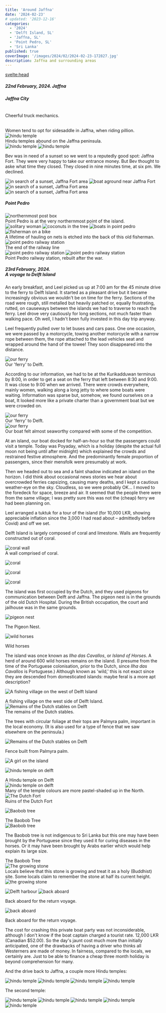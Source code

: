 ```yaml
---
title: 'Around Jaffna'
date: '2024-02-23'
# updated: '2023-12-16'
categories:
  - '2024'
  - 'Delft Island, SL'
  - 'Jaffna, SL'
  - 'Point Pedro, SL'
  - 'Sri Lanka'
published: true
coverImage: '/images/2024/02/2024-02-23-172827.jpg'
description: Jaffna and surrounding areas
---
```


<script>
    import Img from '$lib/components/Img.svelte' 
    import DayCardHGroup from '$lib/components/DayCardHGroup.svelte' 
    import FormattedDate from '$lib/components/FormattedDate.svelte'
</script>

<svelte:head>

<title>
2024 Sri Lanka
</title>
</svelte:head>

<section class="card">
<h5>
  	22nd February, 2024.
  	Jaffna
</h5>
<p></p>
<h5 class="heading">Jaffna City</h5>

<img
  src="/images/2024/02/2024-02-22-095547.jpg"
  alt=""
/>

<div class="caption">Cheerful truck mechanics.</div>
<p></p>
<div class="w-80">
  <img
    src="/images/2024/02/2024-02-22-095941.jpg"
    alt=""
  />
</div>
<img
    src="/images/2024/02/2024-02-22-100009.jpg"
    alt=""
/>
<img
    src="/images/2024/02/2024-02-22-104142.jpg"
    alt=""
/>
<div class="caption">Women tend to opt for sidesaddle in Jaffna, when riding pillion. </div>
<img
    src="/images/2024/02/2024-02-22-152310.jpg"
    alt="hindu temple"
/>
<div class="caption">Hindu temples abound on the Jaffna peninsula.</div>
<img
    src="/images/2024/02/2024-02-22-165821.jpg"
    alt="hindu temple"
/>
<img
    src="/images/2024/02/2024-02-22-165826.jpg"
    alt="hindu temple"
/>
<p>Bev was in need of a sunset so we went to a reputedly good spot: Jaffna Fort. They were very happy to take our entrance money. But Bev thought to aske what time they closed. They closed in nine minutes time, at six pm. We declined.</p>
<img
    src="/images/2024/02/2024-02-22-180935.jpg"
    alt="in search of a sunset, Jaffna Fort area"
/>
<img
    src="/images/2024/02/2024-02-22-174652.jpg"
    alt="boat aground near Jaffna Fort"
/>
<img
    src="/images/2024/02/2024-02-22-174704.jpg"
    alt="in search of a sunset, Jaffna Fort area"
/>
<img
    src="/images/2024/02/2024-02-22-181118.jpg"
    alt="in search of a sunset, Jaffna Fort area"
/>

<h5 class="heading">Point Pedro</h5>
<img
    src="/images/2024/02/2024-02-22-113315.jpg"
    alt="northernmost post box"
/>
<div class="caption">Point Pedro is at the very northernmost point of the island.</div>
<img
    src="/images/2024/02/2024-02-22-115844.jpg"
    alt="solitary woman"
/>
<img
    src="/images/2024/02/2024-02-22-115904.jpg"
    alt="coconuts in the tree"
/>
<img
    src="/images/2024/02/2024-02-22-125518.jpg"
    alt="boats in point pedro"
/>
<img
    src="/images/2024/02/2024-02-22-125650.jpg"
    alt="fisherman on a bike"
/>
<div class="caption">A lifetime of hauling on nets is etched into the back of this old fisherman.</div>
<img
    src="/images/2024/02/2024-02-22-143758.jpg"
    alt="point pedro railway station"
/>
<div class="caption">The end of the railway line</div>
<img
    src="/images/2024/02/2024-02-22-144336.jpg"
    alt="point pedro railway station"
/>
<img
    src="/images/2024/02/2024-02-22-150517.jpg"
    alt="point pedro railway station"
/>
<div class="caption">Point Pedro railway station, rebuilt after the war.</div>

</section>

<section class="card">
<h5>
  	23rd February, 2024.<br/>
  	A voyage to Delft Island
</h5>
<p>An early breakfast, and Leel picked us up at 7:00 am for the 45 minute drive to the ferry to Delft Island. It started as a pleasant drive but it became increasingly obvious we wouldn't be on time for the ferry. Sections of the road were rough, still metalled but heavily patched or, equally frustrating, rutted, on causeways between the islands we had to traverse to reach the ferry. Leel drove very cautiously for long sections, not much faster than walking pace. Oh well, I hadn't been fully invested in this day trip anyway. </p>
<p>Leel frequently pulled over to let buses and cars pass. One one occasion, we were passed by a motorcycle, towing another motorcycle with a narrow rope between them, the rope attached to the lead vehicles seat and wrapped around the hand of the towee! They soon disappeared into the distance.</p>
<img
    src="/images/2024/02/2024-02-23-090654.jpg"
    alt="our ferry"
/>
<div class="caption">Our 'ferry' to Delft.</div>
<p>According to our information, we had to be at the  Kurikadduwan terminus by 8:00, in order to get a seat on the ferry that left between 8:30 and 9:00. It was close to 9:00 when we arrived. There were crowds everywhere, mainly women, walking along a long jetty to where some boats were waiting. Information was sparse but, somehow, we found ourselves on a boat, It looked more like a private charter than a government boat but we were crowded on.</p>
<img
    src="/images/2024/02/2024-02-23-091407.jpg"
    alt="our ferry"
/>
<div class="caption">Our 'ferry' to Delft.</div>
<img
    src="/images/2024/02/2024-02-23-092722.jpg"
    alt="our ferry"
/>
<div class="caption">Our boat felt almost seaworthy compared with some of the competition.</div>
<p>At an island, our boat docked for half-an-hour so that the passengers could visit a temple. Today was Poyaday, which is a holiday (despite the actual full moon not being until after midnight) which explained the crowds and restrained festive atmosphere. And the predominantly female proportion of passengers, since their mensfolk were presumably at work.</p>
<p>Then we headed out to sea and a faint shadow indicated an island on the horizon. I did think about occasional news stories we hear about overcrowded ferries capsizing, causing many deaths, and I kept a cautious weather-eye on the sky. Cloudless, so we were probably OK... I moved to the foredeck for space, breeze and air. It seemed that the people there were from the same village; I was pretty sure this was not the (cheap) ferry we had been planning on.</p>
<p>Leel arranged a tuktuk for a tour of the island (for 10,000 LKR, showing appreciable inflation since the 3,000 I had read about &ndash; admittedly before Covid) and off we set.</p>
<p>Delft Island is largely composed of coral and limestone. Walls are frequently constructed out of coral.</p>
<img
    src="/images/2024/02/2024-02-23-120034.jpg"
    alt="coral wall"
/>
<div class="caption">A wall comprised of coral.</div>
<p></p>
<div class="w-80">
  <img
      src="/images/2024/02/2024-02-23-130630.jpg"
      alt="coral"
  />
</div>
<p></p>
<div class="w-70">
  <img
      src="/images/2024/02/2024-02-23-130653.jpg"
      alt="coral"
  />
</div>

<p></p>

<div class="w-70">
  <img
      src="/images/2024/02/2024-02-23-130658.jpg"
      alt="coral"
  />
</div>
<p>The island was first occupied by the Dutch, and they used pigeons for communication between Delft and Jaffna. The pigeon nest is in the grounds of the old Dutch Hospital. During the British occupation, the court and jailhouse was in the same grounds.</p>

<img
    src="/images/2024/02/2024-02-23-120537.jpg"
    alt="pigeon nest"
/>

<div class="caption">The Pigeon Nest.</div>

<img
    src="/images/2024/02/2024-02-23-122530.jpg"
    alt="wild horses"
/>

<div class="caption">Wild horses</div>

<p>The island was once known as  <em>Ilha das Cavallos</em>, or <em>Island of Horses</em>. A herd of around 600 wild horses remains on the island.  (I presume from the time of the Portuguese colonisation, prior to the Dutch, since <em>Ilha das Cavallos</em> is Portuguese.) Although known as 'wild,' this is not exact since they are descended from domesticated islands: maybe feral is a more apt description?</p>

<!-- <img
    src="/images/2024/02/2024-02-23-122735.jpg"
    alt="Wild horses"
/> -->

<img
    src="/images/2024/02/2024-02-23-124954.jpg"
    alt="A fishing village on the west of Delft Island"
/>

<div class="caption">A fishing village on the west side of Delft Island.</div>
<img
    src="/images/2024/02/2024-02-23-131201.jpg"
    alt="Remains of the Dutch stables on Delft"
/>

<div class="caption">The remains of the Dutch stables.</div>

<p>The trees with circular foliage at their tops are Palmyra palm, important in the local economy. (It is also used for a type of fence that we saw elsewhere on the peninsula.)</p>

<img
    src="/images/2024/02/2024-02-22-115716.jpg"
    alt="Remains of the Dutch stables on Delft"
/>

<div class="caption">Fence built from Palmyra palm.</div>
<p></p>
<div class="w-80">
  <img
      src="/images/2024/02/2024-02-23-131733.jpg"
      alt="A girl on the island"
  />
</div>

<img
      src="/images/2024/02/2024-02-23-132310.jpg"
      alt="hindu temple on delft"
  />

<div class="caption">A Hindu temple on Delft</div>
<img
      src="/images/2024/02/2024-02-23-132325.jpg"
      alt="hindu temple on delft"
  />

<div class="caption">Many of the temple colours are more pastel-shaded up in the North.</div>
<img
      src="/images/2024/02/2024-02-23-134245.jpg"
      alt="The Dutch Fort"
  />

<div class="caption">Ruins of the Dutch Fort</div>

<img
      src="/images/2024/02/2024-02-23-135837.jpg"
      alt="Baobob tree"
  />

<div class="caption">The Baobob Tree</div>
<img
      src="/images/2024/02/2024-02-23-135925.jpg"
      alt="Baobob tree"
  />
<p>The Baobob tree is not indigenous to Sri Lanka but this one may have been brought by the Portuguese since they used it for curing diseases in the horses. Or it may have been brought by Arabs earlier which would help explain its large size.</p>

<div class="caption">The Baobob Tree</div>
<img
      src="/images/2024/02/2024-02-23-140818.jpg"
      alt="The growing stone"
  />

<div class="caption">Locals believe that this stone is growing and treat it as a holy (Buddhist) site. Some locals claim to remember the stone at half its current height.</div>
<img
      src="/images/2024/02/2024-02-23-140841.jpg"
      alt="the growing stone"
  />

<img
      src="/images/2024/02/2024-02-23-142932.jpg"
      alt="Delft harbour"
/>
<img
      src="/images/2024/02/2024-02-23-143600.jpg"
      alt="back aboard"
/>

<div class="caption">Back aboard for the return voyage.</div>

<img
      src="/images/2024/02/2024-02-23-143600.jpg"
      alt="back aboard"
/>

<div class="caption">Back aboard for the return voyage.</div>

<p>The cost for crashing this private boat party was not inconsiderable, although I don't know if the boat captain charged a tourist rate. 12,000 LKR (Canadian $52.00). So the day's jaunt cost much more than initially anticipated, one of the drawbacks of having a driver who thinks all Westerners are made of money. In fairness, compared to the locals, we certainly are. Just to be able to finance a cheap three month holiday is beyond comprehension for many. </p>
<p>And the drive back to Jaffna, a couple more Hindu temples:</p>
<img
      src="/images/2024/02/2024-02-23-162506.jpg"
      alt="hindu temple"
/>
<img
      src="/images/2024/02/2024-02-23-162907.jpg"
      alt="hindu temple"
/>
<img
      src="/images/2024/02/2024-02-23-162914.jpg"
      alt="hindu temple"
/>
<img
      src="/images/2024/02/2024-02-23-163228.jpg"
      alt="hindu temple"
/>
<p>The second temple:</p>
<img
      src="/images/2024/02/2024-02-23-172432.jpg"
      alt="hindu temple"
/>
<img
      src="/images/2024/02/2024-02-23-172501.jpg"
      alt="hindu temple"
/>
<img
      src="/images/2024/02/2024-02-23-172545.jpg"
      alt="hindu temple"
/>
<img
      src="/images/2024/02/2024-02-23-172827.jpg"
      alt="hindu temple"
/>
<img
      src="/images/2024/02/2024-02-23-172648.jpg"
      alt="hindu temple"
/>

</section>
